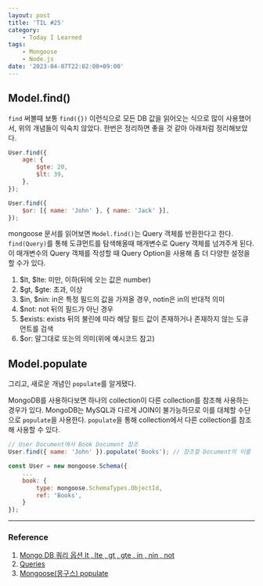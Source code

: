 ```yaml
---
layout: post
title: 'TIL #25'
category:
    - Today I Learned
tags:
    - Mongoose
    - Node.js
date: '2023-04-07T22:02:00+09:00'
---
```


## Model.find()

`find` 써볼때 보통 `find({})` 이런식으로 모든 DB 값을 읽어오는 식으로 많이 사용했어서, 위의 개념들이 익숙치 않았다. 한번은 정리하면 좋을 것 같아 아래처럼 정리해보았다.

```js
User.find({
    age: {
        $gte: 20,
        $lt: 39,
    },
});

User.find({
    $or: [{ name: 'John' }, { name: 'Jack' }],
});
```

mongoose 문서를 읽어보면 `Model.find()`는 Query 객체를 반환한다고 한다. `find(Query)`를 통해 도큐먼트를 탐색해올때 매개변수로 Query 객체를 넘겨주게 된다. 이 매개변수의 Query 객체를 작성할 때 Query Option을 사용해 좀 더 다양한 설정을 할 수가 있다.

1. $lt, $lte: 미만, 이하(뒤에 오는 값은 number)
2. $gt, $gte: 초과, 이상
3. $in, $nin: in은 특정 필드의 값을 가져올 경우, notin은 in의 반대적 의미
4. $not: not 뒤의 필드가 아닌 경우
5. $exists: exists 뒤의 불린에 따라 해당 필드 값이 존재하거나 존재하지 않는 도큐먼트를 검색
6. $or: 말그대로 또는의 의미(위에 예시코드 참고)

## Model.populate

그리고, 새로운 개념인 `populate`를 알게됐다.

MongoDB를 사용하다보면 하나의 collection이 다른 collection를 참조해 사용하는 경우가 있다. MongoDB는 MySQL과 다르게 JOIN이 불가능하므로 이를 대체할 수단으로 `populate`을 사용한다. `populate`을 통해 collection에서 다른 collection를 참조해 사용할 수 있다.

```js
// User Document에서 Book Document 참조
User.find({ name: 'John' }).populate('Books'); // 참조할 Document의 이름

const User = new mongoose.Schema({
    ...
    book: {
        type: mongoose.SchemaTypes.ObjectId,
        ref: 'Books',
    }
});
```

---

### Reference

1. [Mongo DB 쿼리 옵션 lt , lte , gt , gte , in , nin , not](https://fors.tistory.com/403)
2. [Queries](https://mongoosejs.com/docs/queries.html)
3. [Mongoose(몽구스) populate](https://www.zerocho.com/category/MongoDB/post/59a66f8372262500184b5363)
